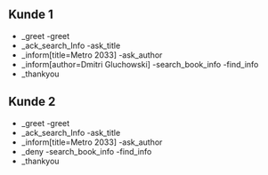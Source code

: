 ## Kunde 1
* _greet
	-greet
* _ack_search_Info
	-ask_title
* _inform[title=Metro 2033]
	-ask_author
* _inform[author=Dmitri Gluchowski]
	-search_book_info
	-find_info
* _thankyou

## Kunde 2
* _greet
	-greet
* _ack_search_Info
	-ask_title
* _inform[title=Metro 2033]
	-ask_author
* _deny
	-search_book_info
	-find_info
* _thankyou
